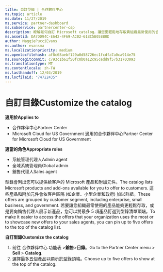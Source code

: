 ```yaml
---
title: 自訂型錄 | 合作夥伴中心
ms.topic: article
ms.date: 11/27/2019
ms.service: partner-dashboard
ms.subservice: partnercenter-csp
description: 瞭解如何自訂 Microsoft catalog，讓您更輕鬆地存取貴組織最常使用的合作夥伴供應專案或產品。
ms.assetid: DA7DD94C-E642-4F69-AC02-61BC5B05BB0D
author: MaggiePucciEvans
ms.author: evansma
ms.localizationpriority: medium
ms.openlocfilehash: af8c68aebf129a0d58726ec1fcdfa7a0ca914e75
ms.sourcegitcommit: c793c1b61f50fc0b0a12c95cedd9f57b31703093
ms.translationtype: MT
ms.contentlocale: zh-TW
ms.lasthandoff: 12/03/2019
ms.locfileid: "74722435"
---
```

# <a name="customize-the-catalog"></a><span data-ttu-id="055b0-103">自訂目錄</span><span class="sxs-lookup"><span data-stu-id="055b0-103">Customize the catalog</span></span>

<span data-ttu-id="055b0-104">**適用於**</span><span class="sxs-lookup"><span data-stu-id="055b0-104">**Applies to**</span></span>

-  <span data-ttu-id="055b0-105">合作夥伴中心</span><span class="sxs-lookup"><span data-stu-id="055b0-105">Partner Center</span></span>
-  <span data-ttu-id="055b0-106">Microsoft Cloud for US Government 適用的合作夥伴中心</span><span class="sxs-lookup"><span data-stu-id="055b0-106">Partner Center for Microsoft Cloud for US Government</span></span>

<span data-ttu-id="055b0-107">**適當的角色**</span><span class="sxs-lookup"><span data-stu-id="055b0-107">**Appropriate roles**</span></span>

- <span data-ttu-id="055b0-108">系統管理代理人</span><span class="sxs-lookup"><span data-stu-id="055b0-108">Admin agent</span></span>
- <span data-ttu-id="055b0-109">全域系統管理員</span><span class="sxs-lookup"><span data-stu-id="055b0-109">Global admin</span></span>
- <span data-ttu-id="055b0-110">銷售代理人</span><span class="sxs-lookup"><span data-stu-id="055b0-110">Sales agent</span></span>

<span data-ttu-id="055b0-111">型錄會列出您可以提供給客戶的 Microsoft 產品和附加元件。</span><span class="sxs-lookup"><span data-stu-id="055b0-111">The catalog lists Microsoft products and add-ons available for you to offer to customers.</span></span> <span data-ttu-id="055b0-112">這些產品和附加元件會依客戶區隔 (如企業、小型企業和政府) 加以群組。</span><span class="sxs-lookup"><span data-stu-id="055b0-112">These offers are grouped by customer segment, including enterprise, small business, and government.</span></span> <span data-ttu-id="055b0-113">若要讓您組織最常使用的產品能夠更輕鬆存取，或是要向銷售代理人展示新產品，您可以將最多 5 項產品釘選到型錄清單頂端。</span><span class="sxs-lookup"><span data-stu-id="055b0-113">To make it easier to access the offers that your organization uses the most or to showcase new offers to your sales agents, you can pin up to five offers to the top of the catalog list.</span></span>

<span data-ttu-id="055b0-114">**自訂型錄**</span><span class="sxs-lookup"><span data-stu-id="055b0-114">**Customize the catalog**</span></span>

1.  <span data-ttu-id="055b0-115">前往 合作夥伴中心 功能表 &gt;**銷售**&gt;**目錄**。</span><span class="sxs-lookup"><span data-stu-id="055b0-115">Go to the Partner Center menu &gt; **Sell** &gt; **Catalog**.</span></span>
2.  <span data-ttu-id="055b0-116">選擇最多五個產品以顯示於型錄頂端。</span><span class="sxs-lookup"><span data-stu-id="055b0-116">Choose up to five offers to show at the top of the catalog.</span></span>

 

 



